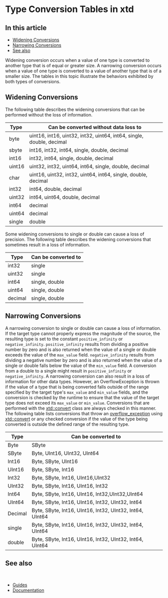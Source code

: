 # Type Conversion Tables in xtd

## In this article

* [Widening Conversions](#widening-conversions)
* [Narrowing Conversions](#narrowing-conversions)
* [See also](#see-also)

Widening conversion occurs when a value of one type is converted to another type that is of equal or greater size. A narrowing conversion occurs when a value of one type is converted to a value of another type that is of a smaller size. The tables in this topic illustrate the behaviors exhibited by both types of conversions.

## Widening Conversions

The following table describes the widening conversions that can be performed without the loss of information.

| Type   | Can be converted without data loss to                                |
| ------ | -------------------------------------------------------------------- |
| byte   | uint16, int16, uint32, int32, uint64, int64, single, double, decimal |
| sbyte  | int16, int32, int64, single, double, decimal                         |
| int16  | int32, int64, single, double, decimal                                |
| uint16 | uint32, int32, uint64, int64, single, double, decimal                |
| char   | uint16, uint32, int32, uint64, int64, single, double, decimal        |
| int32  | int64, double, decimal                                               |
| uint32 | int64, uint64, double, decimal                                       |
| int64  | decimal                                                              |
| uint64 | decimal                                                              |
| single | double                                                               |

Some widening conversions to single or double can cause a loss of precision. The following table describes the widening conversions that sometimes result in a loss of information.

| Type    | Can be converted to |
| ------- | ------------------- |
| int32   | single              |
| uint32  | single              |
| int64   | single, double      |
| uint64  | single, double      |
| decimal | single, double      |

## Narrowing Conversions

A narrowing conversion to single or double can cause a loss of information. If the target type cannot properly express the magnitude of the source, the resulting type is set to the constant `positive_infinity` or `negative_infinity`. `positive_infinity` results from dividing a positive number by zero and is also returned when the value of a single or double exceeds the value of the `max_value` field. `negative_infinity` results from dividing a negative number by zero and is also returned when the value of a single or double falls below the value of the `min_value` field. A conversion from a double to a single might result in `positive_infinity` or `negative_infinity`.
A narrowing conversion can also result in a loss of information for other data types. However, an OverflowException is thrown if the value of a type that is being converted falls outside of the range specified by the target type's `max_value` and `min_value` fields, and the conversion is checked by the runtime to ensure that the value of the target type does not exceed its `max_value` or `min_value`. Conversions that are performed with the [xtd::convert](https://gammasoft71.github.io/xtd/reference_guides/latest/classxtd_1_1convert.html) class are always checked in this manner.
The following table lists conversions that throw an [overflow_exception](https://gammasoft71.github.io/xtd/reference_guides/latest/classxtd_1_1overflow__exception.html) using [xtd::convert](https://gammasoft71.github.io/xtd/reference_guides/latest/classxtd_1_1convert.html) or any checked conversion if the value of the type being converted is outside the defined range of the resulting type.

| Type    | Can be converted to                                      |
| ------- | -------------------------------------------------------- |
| Byte    | SByte                                                    |
| SByte   | Byte, UInt16, UInt32, UInt64                             |
| Int16   | Byte, SByte, UInt16                                      |
| UInt16  | Byte, SByte, Int16                                       |
| Int32   | Byte, SByte, Int16, UInt16,UInt32                        |
| UInt32  | Byte, SByte, Int16, UInt16, Int32                        |
| Int64   | Byte, SByte, Int16, UInt16, Int32,UInt32,UInt64          |
| UInt64  | Byte, SByte, Int16, UInt16, Int32, UInt32, Int64         |
| Decimal | Byte, SByte, Int16, UInt16, Int32, UInt32, Int64, UInt64 |
| single  | Byte, SByte, Int16, UInt16, Int32, UInt32, Int64, UInt64 |
| double  | Byte, SByte, Int16, UInt16, Int32, UInt32, Int64, UInt64 |

## See also
​
* [Guides](/docs/documentation/Guides)
* [Documentation](/docs/documentation)

[//]: # (https://learn.microsoft.com/en-us/dotnet/standard/base-types/conversion-tables)
